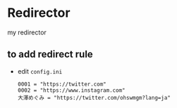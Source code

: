 # Redirector

my redirector

## to add redirect rule

* edit `config.ini`
    ```text
    0001 = "https://twitter.com"
    0002 = "https://www.instagram.com"
    大澤めぐみ = "https://twitter.com/ohswmgm?lang=ja"
    ```
